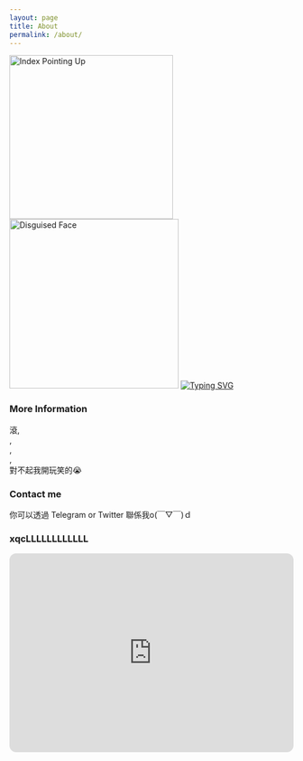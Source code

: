 ```yaml
---
layout: page
title: About
permalink: /about/
---
```

<img src="https://raw.githubusercontent.com/Tarikul-Islam-Anik/Animated-Fluent-Emojis/master/Emojis/Hand%20gestures/Index%20Pointing%20Up.png" alt="Index Pointing Up" width="290" height="290" /><img src="https://raw.githubusercontent.com/Tarikul-Islam-Anik/Animated-Fluent-Emojis/master/Emojis/Smilies/Disguised%20Face.png" alt="Disguised Face" width="300" height="300" /> [![Typing SVG](https://readme-typing-svg.demolab.com?font=Fira+Code&weight=700&size=40&pause=1000&color=5764B6&vCenter=true&random=false&width=600&height=45&lines=This+is+GholtsMxv(%C2%B0%E3%83%BC%C2%B0%E3%80%83))](https://git.io/typing-svg)
### More Information

滾,  
,  
,  
,  
對不起我開玩笑的😭

### Contact me

你可以透過 Telegram or Twitter 聯係我o(￣▽￣)ｄ

### xqcLLLLLLLLLLLL
<iframe style="border-radius:12px" src="https://open.spotify.com/embed/playlist/1gKIYxGVZBUpkmqamRa60w?utm_source=generator&theme=0" width="100%" height="352" frameBorder="0" allowfullscreen="" allow="autoplay; clipboard-write; encrypted-media; fullscreen; picture-in-picture" loading="lazy"></iframe>
